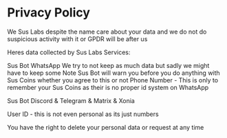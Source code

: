 # Privacy Policy

We Sus Labs despite the name care about your data and we do not do suspicious activity with it or GPDR will be after us

Heres data collected by Sus Labs Services:

Sus Bot WhatsApp
We try to not keep as much data but sadly we might have to keep some
Note Sus Bot will warn you before you do anything with Sus Coins whether you agree to this or not 
Phone Number - This is only to remember your Sus Coins as their is no proper id system on WhatsApp 

Sus Bot Discord & Telegram & Matrix & Xonia

User ID - this is not even personal as its just numbers

You have the right to delete your personal data or request at any time
